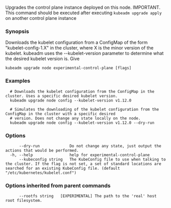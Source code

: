 
Upgrades the control plane instance deployed on this node. IMPORTANT. This command should be executed after executing `kubeadm upgrade apply` on another control plane instance

### Synopsis

Downloads the kubelet configuration from a ConfigMap of the form "kubelet-config-1.X" in the cluster, where X is the minor version of the kubelet. kubeadm uses the --kubelet-version parameter to determine what the desired kubelet version is. Give

```
kubeadm upgrade node experimental-control-plane [flags]
```

### Examples

```
  # Downloads the kubelet configuration from the ConfigMap in the cluster. Uses a specific desired kubelet version.
  kubeadm upgrade node config --kubelet-version v1.12.0
  
  # Simulates the downloading of the kubelet configuration from the ConfigMap in the cluster with a specific desired
  # version. Does not change any state locally on the node.
  kubeadm upgrade node config --kubelet-version v1.12.0 --dry-run
```

### Options

```
      --dry-run             Do not change any state, just output the actions that would be performed.
  -h, --help                help for experimental-control-plane
      --kubeconfig string   The KubeConfig file to use when talking to the cluster. If the flag is not set, a set of standard locations are searched for an existing KubeConfig file. (default "/etc/kubernetes/kubelet.conf")
```

### Options inherited from parent commands

```
      --rootfs string   [EXPERIMENTAL] The path to the 'real' host root filesystem.
```

